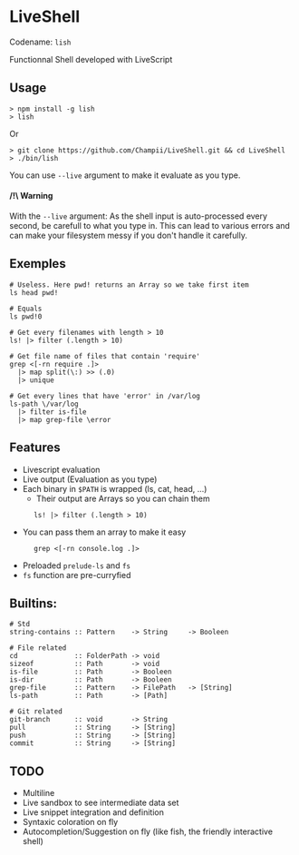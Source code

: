 # LiveShell

Codename: `lish`


Functionnal Shell developed with LiveScript

## Usage

    > npm install -g lish
    > lish

Or

    > git clone https://github.com/Champii/LiveShell.git && cd LiveShell
    > ./bin/lish

You can use `--live` argument to make it evaluate as you type.

#### /!\ Warning
With the `--live` argument: As the shell input is auto-processed every second, be carefull to what you type in. This can lead to various errors and can make your filesystem messy if you don't handle it carefully.

## Exemples

```livescript
# Useless. Here pwd! returns an Array so we take first item
ls head pwd!

# Equals
ls pwd!0
```

```livescript
# Get every filenames with length > 10
ls! |> filter (.length > 10)
```

```livescript
# Get file name of files that contain 'require'
grep <[-rn require .]>
  |> map split(\:) >> (.0)
  |> unique
```

```livescript
# Get every lines that have 'error' in /var/log
ls-path \/var/log
  |> filter is-file
  |> map grep-file \error
```

## Features

- Livescript evaluation
- Live output (Evaluation as you type)
- Each binary in `$PATH` is wrapped (ls, cat, head, ...)
  - Their output are Arrays so you can chain them
```livescript
      ls! |> filter (.length > 10)
```
  - You can pass them an array to make it easy
```livescript
      grep <[-rn console.log .]>
```
- Preloaded `prelude-ls` and `fs`
- `fs` function are pre-curryfied

## Builtins:

```livescript
# Std
string-contains :: Pattern    -> String     -> Booleen

# File related
cd              :: FolderPath -> void
sizeof          :: Path       -> void
is-file         :: Path       -> Booleen
is-dir          :: Path       -> Booleen
grep-file       :: Pattern    -> FilePath   -> [String]
ls-path         :: Path       -> [Path]

# Git related
git-branch      :: void       -> String
pull            :: String     -> [String]
push            :: String     -> [String]
commit          :: String     -> [String]
```

## TODO
- Multiline
- Live sandbox to see intermediate data set
- Live snippet integration and definition
- Syntaxic coloration on fly
- Autocompletion/Suggestion on fly (like fish, the friendly interactive shell)
